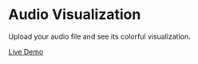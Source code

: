 # Audio Visualization
Upload your audio file and see its colorful visualization.

[Live Demo](https://zakariabinsaifullah.github.io/audio-visualization/)
